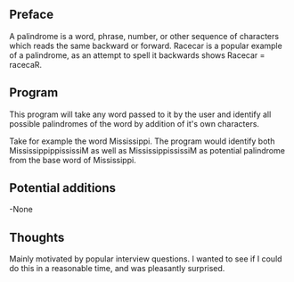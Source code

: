 **Preface**
-------
A palindrome is a word, phrase, number, or other sequence of characters which reads the same backward or forward. Racecar is a popular example of a palindrome, as an attempt to spell it backwards shows Racecar = racecaR.

**Program**
-------
This program will take any word passed to it by the user and identify all possible palindromes of the word by addition of it's own characters. 

Take for example the word Mississippi. The program would identify both MississippippississiM as well as MississippississiM as potential palindrome from the base word of Mississippi.


**Potential additions**
--------------------------
-None

**Thoughts**
--------
Mainly motivated by popular interview questions. I wanted to see if I could do this in a reasonable time, and was pleasantly surprised. 
